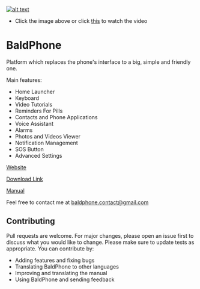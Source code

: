 [![alt text](https://raw.githubusercontent.com/UriahShaulMandel/BaldPhone/master/logo/rectangle.png)](https://www.youtube.com/watch?v=G33E4XQp_Xw)
 - Click the image above or click [this](https://www.youtube.com/watch?v=G33E4XQp_Xw) to watch the video


# BaldPhone
Platform which replaces the phone's interface to a big, simple and friendly one.

Main features:
 - Home Launcher
 - Keyboard
 - Video Tutorials
 - Reminders For Pills
 - Contacts and Phone Applications
 - Voice Assistant
 - Alarms
 - Photos and Videos Viewer
 - Notification Management
 - SOS Button
 - Advanced Settings

[Website](https://sites.google.com/view/baldphone)

[Download Link](https://github.com/UriahShaulMandel/BaldPhone/blob/master/apks/app-release.apk?raw=true) 

[Manual](https://github.com/UriahShaulMandel/BaldPhone/blob/master/Manual/Manual%20hebrew.pdf)

Feel free to contact me at baldphone.contact@gmail.com

## Contributing
Pull requests are welcome. For major changes, please open an issue first to discuss what you would like to change.
Please make sure to update tests as appropriate.
You can contribute by:
  - Adding features and fixing bugs
  - Translating BaldPhone to other languages
  - Improving and translating the manual
  - Using BaldPhone and sending feedback

